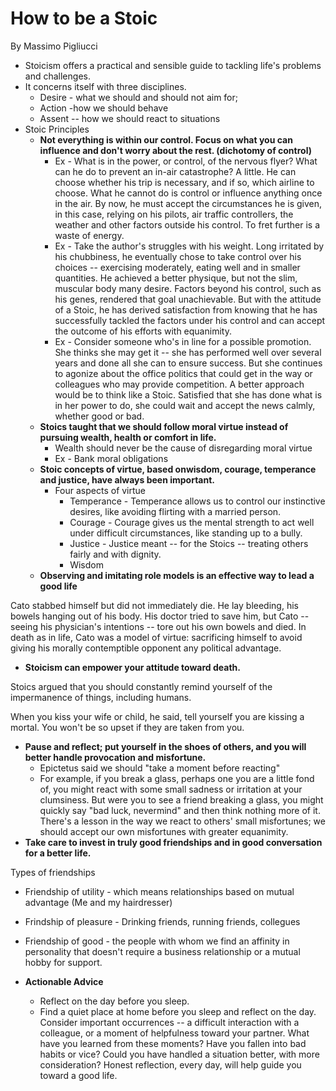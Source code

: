 # How to be a Stoic

By Massimo Pigliucci

- Stoicism offers a practical and sensible guide to tackling life's problems and challenges.
- It concerns itself with three disciplines.
    - Desire - what we should and should not aim for;
    - Action -how we should behave
    - Assent -- how we should react to situations
- Stoic Principles
    - **Not everything is within our control. Focus on what you can influence and don't worry about the rest. (dichotomy of control)**
        - Ex - What is in the power, or control, of the nervous flyer? What can he do to prevent an in-air catastrophe? A little. He can choose whether his trip is necessary, and if so, which airline to choose. What he cannot do is control or influence anything once in the air. By now, he must accept the circumstances he is given, in this case, relying on his pilots, air traffic controllers, the weather and other factors outside his control. To fret further is a waste of energy.
        - Ex - Take the author's struggles with his weight. Long irritated by his chubbiness, he eventually chose to take control over his choices -- exercising moderately, eating well and in smaller quantities. He achieved a better physique, but not the slim, muscular body many desire. Factors beyond his control, such as his genes, rendered that goal unachievable. But with the attitude of a Stoic, he has derived satisfaction from knowing that he has successfully tackled the factors under his control and can accept the outcome of his efforts with equanimity.
        - Ex - Consider someone who's in line for a possible promotion. She thinks she may get it -- she has performed well over several years and done all she can to ensure success. But she continues to agonize about the office politics that could get in the way or colleagues who may provide competition. A better approach would be to think like a Stoic. Satisfied that she has done what is in her power to do, she could wait and accept the news calmly, whether good or bad.
    - **Stoics taught that we should follow moral virtue instead of pursuing wealth, health or comfort in life.**
        - Wealth should never be the cause of disregarding moral virtue
        - Ex - Bank moral obligations
    - **Stoic concepts of virtue, based onwisdom, courage, temperance and justice, have always been important.**
        - Four aspects of virtue
            - Temperance - Temperance allows us to control our instinctive desires, like avoiding flirting with a married person.
            - Courage - Courage gives us the mental strength to act well under difficult circumstances, like standing up to a bully.
            - Justice - Justice meant -- for the Stoics -- treating others fairly and with dignity.
            - Wisdom
    - **Observing and imitating role models is an effective way to lead a good life**

Cato stabbed himself but did not immediately die. He lay bleeding, his bowels hanging out of his body. His doctor tried to save him, but Cato -- seeing his physician's intentions -- tore out his own bowels and died. In death as in life, Cato was a model of virtue: sacrificing himself to avoid giving his morally contemptible opponent any political advantage.

- **Stoicism can empower your attitude toward death.**

Stoics argued that you should constantly remind yourself of the impermanence of things, including humans.

When you kiss your wife or child, he said, tell yourself you are kissing a mortal. You won't be so upset if they are taken from you.

- **Pause and reflect; put yourself in the shoes of others, and you will better handle provocation and misfortune.**
    - Epictetus said we should "take a moment before reacting"
    - For example, if you break a glass, perhaps one you are a little fond of, you might react with some small sadness or irritation at your clumsiness. But were you to see a friend breaking a glass, you might quickly say "bad luck, nevermind" and then think nothing more of it. There's a lesson in the way we react to others' small misfortunes; we should accept our own misfortunes with greater equanimity.
- **Take care to invest in truly good friendships and in good conversation for a better life.**

Types of friendships

- Friendship of utility - which means relationships based on mutual advantage (Me and my hairdresser)
- Frindship of pleasure - Drinking friends, running friends, collegues
- Friendship of good - the people with whom we find an affinity in personality that doesn't require a business relationship or a mutual hobby for support.

- **Actionable Advice**
    - Reflect on the day before you sleep.
    - Find a quiet place at home before you sleep and reflect on the day. Consider important occurrences -- a difficult interaction with a colleague, or a moment of helpfulness toward your partner. What have you learned from these moments? Have you fallen into bad habits or vice? Could you have handled a situation better, with more consideration? Honest reflection, every day, will help guide you toward a good life.
